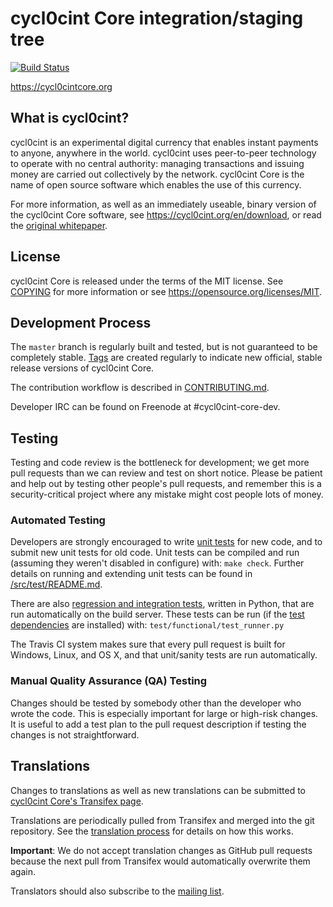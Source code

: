 # cycl0cint Core integration/staging tree

[![Build Status](https://travis-ci.org/cycl0cint/cycl0cint.svg?branch=master)](https://travis-ci.org/cycl0cint/cycl0cint)

https://cycl0cintcore.org 

## What is cycl0cint?

cycl0cint is an experimental digital currency that enables instant payments to
anyone, anywhere in the world. cycl0cint uses peer-to-peer technology to operate
with no central authority: managing transactions and issuing money are carried
out collectively by the network. cycl0cint Core is the name of open source
software which enables the use of this currency.

For more information, as well as an immediately useable, binary version of
the cycl0cint Core software, see https://cycl0cint.org/en/download, or read the
[original whitepaper](https://cycl0cintcore.org/cycl0cint.pdf).

## License

cycl0cint Core is released under the terms of the MIT license. See [COPYING](COPYING) for more
information or see https://opensource.org/licenses/MIT.

## Development Process

The `master` branch is regularly built and tested, but is not guaranteed to be
completely stable. [Tags](https://github.com/cycl0matic/cycl0cint/tags) are created
regularly to indicate new official, stable release versions of cycl0cint Core.

The contribution workflow is described in [CONTRIBUTING.md](CONTRIBUTING.md).

Developer IRC can be found on Freenode at #cycl0cint-core-dev.

## Testing

Testing and code review is the bottleneck for development; we get more pull
requests than we can review and test on short notice. Please be patient and help out by testing
other people's pull requests, and remember this is a security-critical project where any mistake might cost people
lots of money.

### Automated Testing

Developers are strongly encouraged to write [unit tests](src/test/README.md) for new code, and to
submit new unit tests for old code. Unit tests can be compiled and run
(assuming they weren't disabled in configure) with: `make check`. Further details on running
and extending unit tests can be found in [/src/test/README.md](/src/test/README.md).

There are also [regression and integration tests](/test), written
in Python, that are run automatically on the build server.
These tests can be run (if the [test dependencies](/test) are installed) with: `test/functional/test_runner.py`

The Travis CI system makes sure that every pull request is built for Windows, Linux, and OS X, and that unit/sanity tests are run automatically.

### Manual Quality Assurance (QA) Testing

Changes should be tested by somebody other than the developer who wrote the
code. This is especially important for large or high-risk changes. It is useful
to add a test plan to the pull request description if testing the changes is
not straightforward.

## Translations

Changes to translations as well as new translations can be submitted to
[cycl0cint Core's Transifex page](https://www.transifex.com/projects/p/cycl0cint/).

Translations are periodically pulled from Transifex and merged into the git repository. See the
[translation process](doc/translation_process.md) for details on how this works.

**Important**: We do not accept translation changes as GitHub pull requests because the next
pull from Transifex would automatically overwrite them again.

Translators should also subscribe to the [mailing list](https://groups.google.com/forum/#!forum/cycl0cint-translators).
